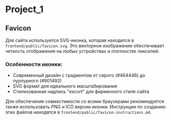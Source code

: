# Project_1

## Favicon

Для сайта используется SVG-иконка, которая находится в `frontend/public/favicon.svg`. Это векторное изображение обеспечивает четкость отображения на любых устройствах и плотностях пикселей.

### Особенности иконки:
- Современный дизайн с градиентом от серого (#464446) до пурпурного (#901492)
- SVG формат для идеального масштабирования
- Стилизованная надпись "escort" для фирменного стиля сайта

Для обеспечения совместимости со всеми браузерами рекомендуется также использовать PNG и ICO версии иконки. Инструкции по созданию этих файлов находятся в `frontend/public/favicon-instructions.md`. 